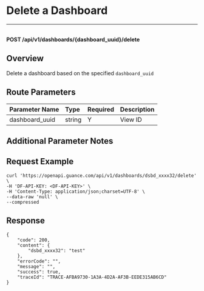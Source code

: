 # Delete a Dashboard

---

<br />**POST /api/v1/dashboards/\{dashboard_uuid\}/delete**

## Overview
Delete a dashboard based on the specified `dashboard_uuid`



## Route Parameters

| Parameter Name        | Type     | Required | Description              |
|:---------------------|:---------|:---------|:-------------------------|
| dashboard_uuid        | string   | Y        | View ID<br>              |


## Additional Parameter Notes



## Request Example
```shell
curl 'https://openapi.guance.com/api/v1/dashboards/dsbd_xxxx32/delete' \
-H 'DF-API-KEY: <DF-API-KEY>' \
-H 'Content-Type: application/json;charset=UTF-8' \
--data-raw 'null' \
--compressed 
```



## Response
```shell
{
    "code": 200,
    "content": {
        "dsbd_xxxx32": "test"
    },
    "errorCode": "",
    "message": "",
    "success": true,
    "traceId": "TRACE-AFBA9730-1A3A-4D2A-AF3B-EEDE315AB6CD"
} 
```